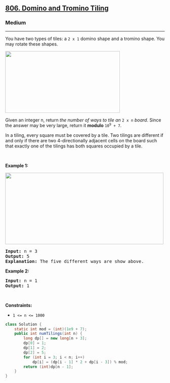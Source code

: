 <h2><a href="https://leetcode.com/problems/domino-and-tromino-tiling">806. Domino and Tromino Tiling</a></h2><h3>Medium</h3><hr><p>You have two types of tiles: a <code>2 x 1</code> domino shape and a tromino shape. You may rotate these shapes.</p>
<img alt="" src="https://assets.leetcode.com/uploads/2021/07/15/lc-domino.jpg" style="width: 362px; height: 195px;" />
<p>Given an integer n, return <em>the number of ways to tile an</em> <code>2 x n</code> <em>board</em>. Since the answer may be very large, return it <strong>modulo</strong> <code>10<sup>9</sup> + 7</code>.</p>

<p>In a tiling, every square must be covered by a tile. Two tilings are different if and only if there are two 4-directionally adjacent cells on the board such that exactly one of the tilings has both squares occupied by a tile.</p>

<p>&nbsp;</p>
<p><strong class="example">Example 1:</strong></p>
<img alt="" src="https://assets.leetcode.com/uploads/2021/07/15/lc-domino1.jpg" style="width: 500px; height: 226px;" />
<pre>
<strong>Input:</strong> n = 3
<strong>Output:</strong> 5
<strong>Explanation:</strong> The five different ways are show above.
</pre>

<p><strong class="example">Example 2:</strong></p>

<pre>
<strong>Input:</strong> n = 1
<strong>Output:</strong> 1
</pre>

<p>&nbsp;</p>
<p><strong>Constraints:</strong></p>

<ul>
	<li><code>1 &lt;= n &lt;= 1000</code></li>
</ul>

```java
class Solution {
    static int mod = (int)(1e9 + 7);
    public int numTilings(int n) {
        long dp[] = new long[n + 3];
        dp[0] = 1;
        dp[1] = 2;
        dp[2] = 5;
        for (int i = 3; i < n; i++)
            dp[i] = (dp[i - 1] * 2 + dp[i - 3]) % mod;
        return (int)dp[n - 1];
    }
}
```
